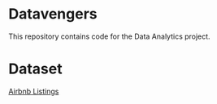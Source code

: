 # Datavengers
This repository contains code for the Data Analytics project.

# Dataset
[Airbnb Listings](https://public.opendatasoft.com/explore/dataset/airbnb-listings/table/?disjunctive.host_verifications&disjunctive.amenities&disjunctive.features&dataChart=eyJxdWVyaWVzIjpbeyJjaGFydHMiOlt7InR5cGUiOiJjb2x1bW4iLCJmdW5jIjoiQ09VTlQiLCJ5QXhpcyI6Imhvc3RfbGlzdGluZ3NfY291bnQiLCJzY2llbnRpZmljRGlzcGxheSI6dHJ1ZSwiY29sb3IiOiJyYW5nZS1jdXN0b20ifV0sInhBeGlzIjoiY2l0eSIsIm1heHBvaW50cyI6IiIsInRpbWVzY2FsZSI6IiIsInNvcnQiOiIiLCJzZXJpZXNCcmVha2Rvd24iOiJyb29tX3R5cGUiLCJjb25maWciOnsiZGF0YXNldCI6ImFpcmJuYi1saXN0aW5ncyIsI)
